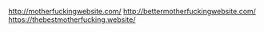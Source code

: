 http://motherfuckingwebsite.com/
http://bettermotherfuckingwebsite.com/
https://thebestmotherfucking.website/
